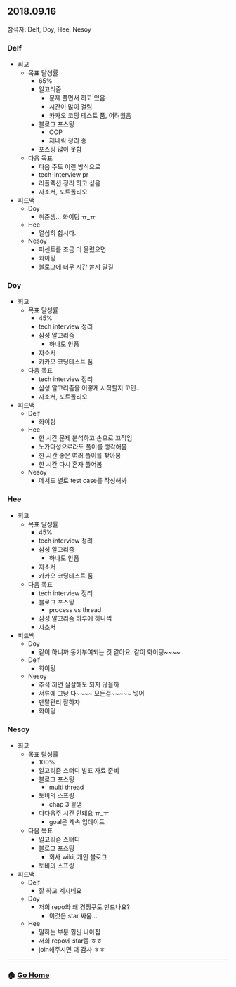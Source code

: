 ## 2018.09.16
참석자: Delf, Doy, Hee, Nesoy

### Delf
- 회고
  - 목표 달성률
    - 65%
    - 알고리즘
      - 문제 풀면서 하고 있음
      - 시간이 많이 걸림
      - 카카오 코딩 테스트 품, 어려웠음
    - 블로그 포스팅
      - OOP
      - 제네릭 정리 중
    - 포스팅 많이 못함
  - 다음 목표
    - 다음 주도 이런 방식으로
    - tech-interview pr
    - 리플렉션 정리 하고 싶음
    - 자소서, 포트폴리오
- 피드백
  - Doy
    - 취준생... 화이팅 ㅠ_ㅠ
  - Hee
    - 열심히 합시다.
  - Nesoy
    - 퍼센트를 조금 더 올렸으면
    - 화이팅
    - 블로그에 너무 시간 쏟지 말길

### Doy
- 회고
  - 목표 달성률
    - 45%
    - tech interview 정리
    - 삼성 알고리즘
      - 하나도 안품
    - 자소서
    - 카카오 코딩테스트 품
  - 다음 목표
    - tech interview 정리
    - 삼성 알고리즘을 어떻게 시작할지 고민..
    - 자소서, 포트폴리오
- 피드백
  - Delf
    - 화이팅
  - Hee
    - 한 시간 문제 분석하고 손으로 끄적임
    - 노가다성으로라도 풀이를 생각해봄
    - 한 시간 좋은 여러 풀이를 찾아봄
    - 한 시간 다시 혼자 풀어봄
  - Nesoy
    - 메서드 별로 test case를 작성해봐

### Hee
- 회고
  - 목표 달성률
    - 45%
    - tech interview 정리
    - 삼성 알고리즘
      - 하나도 안품
    - 자소서
    - 카카오 코딩테스트 품
  - 다음 목표
    - tech interview 정리
    - 블로그 포스팅
      - process vs thread
    - 삼성 알고리즘 하루에 하나씩
    - 자소서
- 피드백
  - Doy
    - 같이 하니까 동기부여되는 것 같아요. 같이 화이팅~~~~
  - Delf
    - 화이팅
  - Nesoy
    - 추석 끼면 살살해도 되지 않을까
    - 서류에 그냥 다~~~~ 모든걸~~~~~ 넣어
    - 멘탈관리 잘하자
    - 화이팅

### Nesoy
- 회고
  - 목표 달성률
    - 100%
    - 알고리즘 스터디 발표 자료 준비
    - 블로그 포스팅
      - multi thread
    - 토비의 스프링
      - chap 3 끝냄
    - 다다음주 시간 안돼요 ㅠ_ㅠ
      - goal은 계속 업데이트
  - 다음 목표
    - 알고리즘 스터디
    - 블로그 포스팅
      - 회사 wiki, 개인 블로그
    - 토비의 스프링
- 피드백
  - Delf
    - 잘 하고 계시네요
  - Doy
    - 저희 repo와 왜 경쟁구도 만드나요?
      - 이것은 star 싸움...
  - Hee
    - 말하는 부분 훨씬 나아짐
    - 저희 repo에 star좀 ㅎㅎ
    - join해주시면 더 감사 ㅎㅎ

---

### :house: [Go Home](https://github.com/WeareSoft/WWL)

